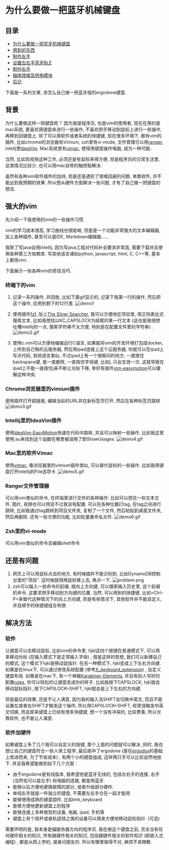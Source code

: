 # 为什么要做一把蓝牙机械键盘

## 目录
* [为什么要做一把蓝牙机械键盘](./chapter1_cn.md)
* [用到的东西](./chapter2_cn.md)
* [制作左手](./chapter3_cn.md)
* [设置左右手蓝牙BLE](./chapter4_cn.md)
* [制作右手](./chapter5_cn.md)
* [轴体焊接及供电模块](./chapter6_cn.md)
* [后记](./chapter_tips_cn.md)

下面是一系列文章, 讲怎么自己做一把蓝牙版的ergodone键盘. 

## 背景
为什么要做这样一把键盘呢？
因为我是程序员, 也是vim的使用者, 现在在用的是mac系统, 更喜欢用键盘来进行一些操作, 不喜欢把手移动到鼠标上进行一些操作, 再移到回键盘上. 除了可以用软件或者系统的快捷键, 现在很多环境下, 都有vim的插件, 比如chrome的浏览器有Vimium, zsh里有vi-mode, 文件管理可以用[ranger](https://github.com/ranger/ranger/), intellj里[IdeaVim](https://plugins.jetbrains.com/plugin/164-ideavim). Mac系统里有[vimac](https://github.com/dexterleng/vimac/), 使得用键盘操作电脑, 成为一种可能. 

当然, 比如剪视频这种工作, 必须还是有鼠标来得方便, 但是程序员的日常生活里, 这类情况比较少, 也可以用mac自带的触控板解决. 

虽然有各种vim软件插件的加持, 但是还是遇到了很难回避的问题. 单靠软件, 并不能达到我预期的效果. 所以想从硬件方面解决一些问题, 才有了自己做一把键盘的想法. 

## 强大的vim
先介绍一下我使用的vim的一些操作习惯. 

vim的学习成本很高, 学习曲线也很陡峭, 但是是一个功能非常强大的文本编辑器, 加上各种插件, 甚至可以是IDE, Markdown编辑器……

我除了写java会用intellij, 因为写java工程对代码补全要求非常高, 需要下载并且使用各种第三方依赖库. 写其他语言诸如python, javascript, html, C, C++等, 基本上都用vim. 

下面展示一些各种vim的奇技淫巧. 

### 终端下的vim

1. 记录一系列操作, 并回放, 比如下面gif显示的, 记录下我第一行的操作, 然后把这个操作, 应用到剩下的12行里. ![demo1](./gif/demo1.gif)

2. 使用插件[fzf](https://github.com/junegunn/fzf.vim), 加上[The Silver Searcher](https://github.com/ggreer/the_silver_searcher), 我可以方便地在项目里, 用正则表达式搜索文本, 比如我想找以KC_CAPSLOCK为结尾的某一行文本 (这也是我很想吐槽intellij的一点, 搜索字符串不太方便, 特别是在配置文件里的字符串) . ![demo2.gif](./gif/demo2.gif)

3. 使用c.vim可以方便地编辑运行C语言, 如果能将vim的开发环境打包成docker, 上传到自己租的云服务器, 然后用ipad连接上这个云服务器, 你就可以在ipad上写点代码, 其他语言类似, 不过ipad上有一个很郁闷的地方, 一直按住backspace键, 能一直删除, 一直按住字母键, 比如j, 只会生效一次, 这就导致在ipad上不能一直按住j来不断让光标下移, 幸好有插件[vim-easymotion](https://github.com/easymotion/vim-easymotion)可以缓解这种冲突. 

### Chrome浏览器里的vimium插件

   使用插件打开超链接, 编辑当前的URL并在新标签页打开, 然后在各种标签页跳转![demo3.gif](./gif/demo3.gif)

### Intellij里的IdeaVim插件
   使用[IdeaVim-EasyMotion](https://plugins.jetbrains.com/plugin/13360-ideavim-easymotion)快速在代码中跳转, 并且可以映射一些操作, 比如我这里使用;su来找到这个函数在哪里被调用了即ShowUsages. ![demo4.gif](./gif/demo4.gif)

### Mac里的软件Vimac
使用[vimac](https://github.com/dexterleng/vimac/), 像浏览器里的vimium插件类似, 可以替代鼠标的一些操作. 
比如我用键盘打开intellij的File选项卡. ![demo5.gif](./gif/demo5.gif)

### Ranger文件管理器
可以用vim类似的命令, 在终端里进行文件的各种操作. 比如可以预览一些文本文件, 图片, 视频也可以预览不过我没有配置. 可以在各种位置打tag, 在tag之间进行跳转, 比如我通过tag跳转到项目文件夹, 复制了一个文件, 然后粘贴到桌面文件夹, 然后再删除. 还有一些方便的功能, 比如批量重命名文件. ![demo6.gif](./gif/demo6.gif)

### Zsh里的vi-mode
可以用vim类似的命令去编辑shell命令

## 还是有问题
1.  网页上可以用鼠标点击的地方, 有时候插件不能识别到. 比如DynamoDB控制台里的"项目". 这时候就得用鼠标移上去, 再点一下.  ![problem.png](./pic/problem.png)
2.  zsh可以输入一些命令的前缀, 按向上方向键, 可以搜索输入历史里, 这个前缀的命令. 这要求把手移动到方向键的位置. 当然, 可以用别的快捷键, 比如\<Ctrl-P>来替代这种情况下的向上方向键, 但是有些情况下, 其他软件并不能自定义, 并且顺手的快捷键组合有限. 
 

## 解决方法
### 软件
让键盘可以去移动鼠标, 比如vim的命令里, hjkl这四个按键在普通模式下, 可以用来移动光标 (在输入模式下是正常输入字母) , 借鉴这样的思想, 我们可以新建自己的模式, 这个模式下hjkl是移动鼠指针. 在另一种模式下, hjkl变成上下左右方向键. 如果是在linux下, 可以通过修改系统配置 (参考[X_keyboard_extension](https://wiki.archlinux.org/index.php/X_keyboard_extension)) , 自定义键盘布局. 如果是在mac下, 有一个神器[Karabiner-Elements](https://github.com/pqrs-org/Karabiner-Elements), 并且有别人写好的配置[rules](https://ke-complex-modifications.pqrs.org/), 你可以轻松的让键盘变成你的样子. 比如我按下CAPSLOCK, hjkl就会移动鼠标指针, 按下CAPSLOCK+SHIFT, hjkl就会是上下左右的方向键. 

但是最后的效果, 还是不让人满意, 因为我的输入法SHIFT会切换中英文, 而且不能设置左或者右SHIFT才触发这个操作, 所以用CAPSLOCK+SHIFT, 经常误触发中英文切换, 而且原来键盘上已经有很多快捷键, 想一个没有冲突的, 比较费事, 所以光靠软件, 也不能让人满意. 
### 软件加硬件
如果键盘上多了几个我可以自定义的按键, 那个上面的问题就可以解决, 同时, 我也想让自己的键盘符合一些人体工程学, 最后挑中了ergodone (是在[ergodox](https://www.ergodox.io/)的基础上改进而来, 为了节省成本) , 有两个小的键盘组成, 这样两只手可以比较自然地放下. 
并且我希望能做到如下几个方面：
* 由于ergodone是有线版本, 我希望他是蓝牙无线的, 包括左右手的连接, 右手 (当然也可以是左手) 和电脑的连接, 都是用蓝牙. 
* 能够以后方便地更换故障的部分, 或者升级部分硬件. 
* 单纯右手就是一件独立的键盘, 不需要左右手合在一起才能用
* 能够使用成熟的键盘固件, 比如tmk_keyboard
* 能够方便地更新键盘上的程序
* 能够连接上多种类型的设备, 电脑, ipad, 手机等
* 键盘上有个摇杆或者轨迹球之类的设备可以用来方便地移动鼠标指针. (可选)

需要声明的是, 我本身是偏服务器方向的程序员. 我在做这个键盘之前, 完全没有任何硬件相关的知识, 所有跟硬件相关的知识, 包括跟硬件相关的软件知识 (即嵌入式编程) , 都是从网上学的, 或者问朋友的. 所以有哪里做得不对, 麻烦不吝赐教. 

